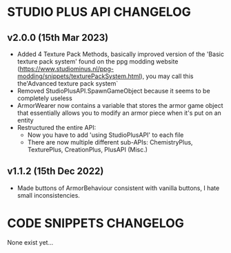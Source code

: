 # STUDIO PLUS API CHANGELOG

## v2.0.0 (15th Mar 2023)
- Added 4 Texture Pack Methods, basically improved version of the 'Basic texture pack system' found on the ppg modding website (https://www.studiominus.nl/ppg-modding/snippets/texturePackSystem.html), you may call this the'Advanced texture pack system`
- Removed StudioPlusAPI.SpawnGameObject because it seems to be completely useless
- ArmorWearer now contains a variable that stores the armor game object that essentially allows you to modify an armor piece when it's put on an entity
- Restructured the entire API: 
    - Now you have to add 'using StudioPlusAPI' to each file
    - There are now multiple different sub-APIs: ChemistryPlus, TexturePlus, CreationPlus, PlusAPI (Misc.)

## v1.1.2 (15th Dec 2022)
- Made buttons of ArmorBehaviour consistent with vanilla buttons, I hate small inconsistencies.


# CODE SNIPPETS CHANGELOG

None exist yet...